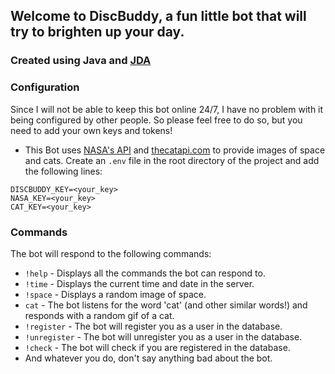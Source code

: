 ## Welcome to DiscBuddy, a fun little bot that will try to brighten up your day.

### Created using Java and [JDA](https://github.com/DV8FromTheWorld/JDA)

### Configuration

Since I will not be able to keep this bot online 24/7, I have no problem with it being configured by other people. So please feel free to do so, but you need to add your own keys and tokens!

- This Bot uses [NASA's API](https://api.nasa.gov/) and [thecatapi.com](https://thecatapi.com/) to provide images of space and cats. Create an `.env` file in the root directory of the project and add the following lines:

```
DISCBUDDY_KEY=<your_key>
NASA_KEY=<your_key>
CAT_KEY=<your_key>
```

### Commands

The bot will respond to the following commands:

- `!help` - Displays all the commands the bot can respond to.
- `!time` - Displays the current time and date in the server.
- `!space` - Displays a random image of space.
- `cat` - The bot listens for the word 'cat' (and other similar words!) and responds with a random gif of a cat.
- `!register` - The bot will register you as a user in the database.
- `!unregister` - The bot will unregister you as a user in the database.
- `!check` - The bot will check if you are registered in the database.
- And whatever you do, don't say anything bad about the bot.
